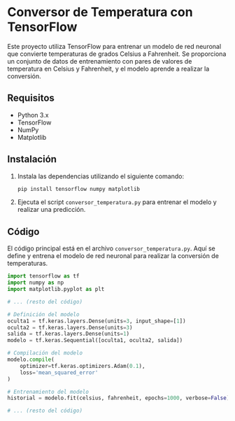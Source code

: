 # Conversor de Temperatura con TensorFlow

Este proyecto utiliza TensorFlow para entrenar un modelo de red neuronal que convierte temperaturas de grados Celsius a Fahrenheit. Se proporciona un conjunto de datos de entrenamiento con pares de valores de temperatura en Celsius y Fahrenheit, y el modelo aprende a realizar la conversión.

## Requisitos

- Python 3.x
- TensorFlow
- NumPy
- Matplotlib

## Instalación

1. Instala las dependencias utilizando el siguiente comando:

    ```bash
    pip install tensorflow numpy matplotlib
    ```

2. Ejecuta el script `conversor_temperatura.py` para entrenar el modelo y realizar una predicción.

## Código

El código principal está en el archivo `conversor_temperatura.py`. Aquí se define y entrena el modelo de red neuronal para realizar la conversión de temperaturas.

```python
import tensorflow as tf
import numpy as np
import matplotlib.pyplot as plt

# ... (resto del código)

# Definición del modelo
oculta1 = tf.keras.layers.Dense(units=3, input_shape=[1])
oculta2 = tf.keras.layers.Dense(units=3)
salida = tf.keras.layers.Dense(units=1)
modelo = tf.keras.Sequential([oculta1, oculta2, salida])

# Compilación del modelo
modelo.compile(
    optimizer=tf.keras.optimizers.Adam(0.1),
    loss='mean_squared_error'
)

# Entrenamiento del modelo
historial = modelo.fit(celsius, fahrenheit, epochs=1000, verbose=False)

# ... (resto del código)
